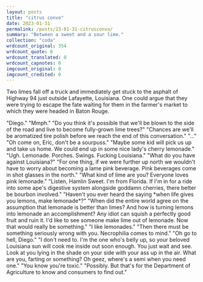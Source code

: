 ```yaml
---
layout: posts
title: "citrus convo"
date: 2023-01-31
permalink: /posts/23-01-31-citrusconvo/
summary: "Between a sweet and a sour lime."
collection: "coda"
wrdcount_original: 354
wrdcount_quote: 0
wrdcount_translated: 0
wrdcount_capnotes: 0
imgcount_original: 0
imgcount_credited: 0
---
```

Two limes fall off a truck and immediately get stuck to the asphalt of Highway 94 just outside Lafayette, Louisiana. One could argue that they were trying to escape the fate waiting for them in the farmer's market to which they were headed in Baton Rouge.

<div class="text-body-spacier">
  "Diego."  
  "Mmph."  
  "Do you think it's possible that we'll be blown to the side of the road and live to become fully-grown lime trees?"  
  "Chances are we'll be aromatized tire polish before we reach the end of this conversation."  
  "..."  
  "Oh come on, Eric, don't be a sourpuss."  
  "Maybe some kid will pick us up and take us home. We could end up in some nice lady's cherry lemonade."  
  "Ugh. Lemonade. Porches. Swings. Fucking Louisiana."  
  "What do you have against Louisiana?"  
  "For one thing, if we were further up north we wouldn't have to worry about becoming a lame pink beverage. Pink beverages come in shot glasses in the north."  
  "What kind of lime are you? Everyone loves pink lemonade."  
  "Listen, Hamlin Sweet. I'm from Florida. If I'm in for a ride into some ape's digestive system alongside goddamn cherries, there better be bourbon involved."  
  "Haven't you ever heard the saying *when life gives you lemons, make lemonade*?"  
  "When did the entire world agree on the assumption that lemonade is better than limes? And how is turning lemons into lemonade an accomplishment? Any idiot can squish a perfectly good fruit and ruin it. I'd like to see someone make lime out of lemonade. Now that would really be something."  
  "I like lemonades."  
  "Then there must be something seriously wrong with you. Necrophilia comes to mind."  
  "Oh go to hell, Diego."  
  "I don't need to. I'm the one who's belly up, so your beloved Louisiana sun will cook me inside out soon enough. You just wait and see. Look at you lying in the shade on your side with your ass up in the air. What are you, farting or something? Oh geez, where's a semi when you need one."  
  "You know you're toxic."  
  "Possibly. But that's for the Department of Agriculture to know and consumers to find out."
  </div>
